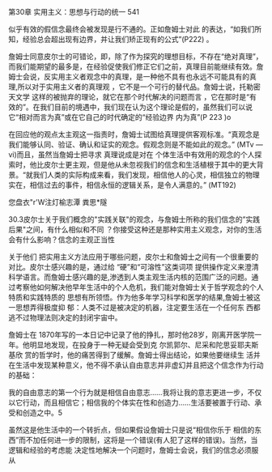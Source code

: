 第30章 实用主义：思想与行动的统一 541

似乎有效的假信念最终会被发现是行不通的。正如詹姆士对此 的表达，“如我们所知，经验总会超出现有边界，并让我们矫正现有的公式”(P222) 。

詹姆士同意皮尔士的可错论，即，除了作为探究的理想目标，不存在“绝对真理”，而我们能期望的最多是，在经验促使我们修正它们之前，真理目前能继续有效。詹姆士会说，反实用主义者观念中的真理，是一种他不具有也永远不可能具有的真理,所以对于实用主义者的真理观 ，它不是一个可行的替代品。詹姆士说，托勒密天文学 这样的被抛弃的理论，就它在那个时代解决的问题而言 ，它在那时是“有效的”。在我们目前的境遇中，我们现在认为这个理论是假的，虽然我们可以说它“相对而言为真”或在它自己的时代确定的“经验边界 内为真”(P 223 )o

在回应他的观点太主观这一指责时，詹姆士试图给真理提供客观标准。“真观念是我们能够认同、验证、确认和证实的观念。假观念则是不能如此的观念。” (MTv —vi)而且，虽然当詹姆士把寻求 真理说成是对在 个体生活中有效用的观念的个人探索时，他比皮尔士更主观，但是他从未忽视我们的信念和生活植根于其中的更大背景。“就我们人类的实际构成来看，我们发现，相信他人的心灵，相信独立的物理 实在，相信过去的事件，相信永恒的逻辑关系，是令人满意的。” (MT192)

您盘衣"r'W注灯榆志潭 粪思*隧

30.3皮尔士关于我们概念的"实践关联"的观念，与詹姆士所称的我们信念的”实践后果"之间，有什么相似和不同 ？你接受这种还是那种实用主义观念，对你的生活会有什么影响？信念的主观正当性

关于他们 把实用主义方法应用于哪些问题，皮尔士和詹姆士之间有一个很重要的对比。皮尔士感兴趣的是，通过给 “硬”和“可溶性”这类词项 提供操作定义来澄清科学语言。而詹姆士感兴趣的是,渗透到人类主观生活内核的范围广泛的问题。通过考察他如何解决他早年生活中的个人危机，我们能对詹姆士关于哲学观念的个人特质和实践特质的 思想有所领悟。作为他多年学习科学和医学的结果,詹姆士被这一思想弄得极度抑 郁：人类不过是被决定的机器，注定要生活在一个任何东 西都逃不过物理法则决定的封闭宇宙中。

詹姆士在 1870年写的一本日记中记录了他的挣扎，那时他28岁，刚离开医学院一年。他明显地发现，在投身于一种无疑会受到克 尔凯郭尔、尼采和陀思妥耶夫斯基欣 赏的哲学时，他的痛苦得到了缓解。詹姆士得出结论，如果他要继续生 活并在生活中发现某种意义，他不得不承认自由意志并非虚幻并且把这个信念作为行动的基础：

我的自由意志的第一个行为就是相信自由意志……我将让我的意志更进一步，不仅以它行动，而且相信它；相信我的个体实在性和创造力……生活要被置于行动、承受和创造之中。5

虽然这是他生活中的一个转折点，但如果假设詹姆士只是说“相信你乐于 相信的东西”而不加任何进一步的限制，这将是一个错误(有人犯了这样的错误)。当然，当逻辑和经验的考虑能 决定性地解决一个问题时，詹姆士会说，我们的信念必须服从